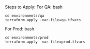 Steps to Apply:
For QA:
bash
```
cd environments/qa
terraform apply -var-file=qa.tfvars
```
For Prod:
bash
```
cd environments/prod
terraform apply -var-file=prod.tfvars
```
